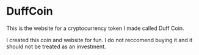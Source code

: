 # DuffCoin
This is the website for a cryptocurrency token I made called Duff Coin.

I created this coin and website for fun. I do not reccomend buying it and it should not be treated as an investment.
